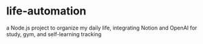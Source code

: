 # life-automation
a Node.js project to organize my daily life, integrating Notion and OpenAI for study, gym, and self-learning tracking

